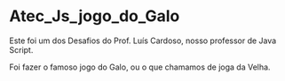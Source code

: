 # Atec_Js_jogo_do_Galo

Este foi um dos Desafios do Prof. Luís Cardoso, nosso professor de Java Script.

Foi fazer o famoso jogo do Galo, ou o que chamamos de joga da Velha.
